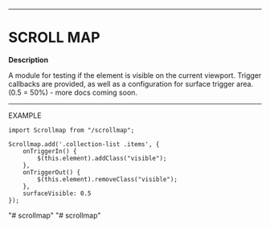 ******************************************** 
# SCROLL MAP

**Description**

A module for testing if the element is visible on the current viewport. Trigger callbacks are provided, as well as a configuration for surface trigger area. (0.5 = 50%) - more docs coming soon.

********************************************

EXAMPLE

	import Scrollmap from "/scrollmap";

	Scrollmap.add('.collection-list .items', {
	    onTriggerIn() {
	        $(this.element).addClass("visible");
	    },
	    onTriggerOut() {
	    	$(this.element).removeClass("visible");
	    },
	    surfaceVisible: 0.5
	});


"# scrollmap" 
"# scrollmap" 
